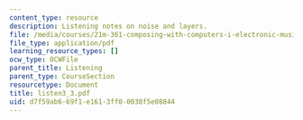 ```yaml
---
content_type: resource
description: Listening notes on noise and layers.
file: /media/courses/21m-361-composing-with-computers-i-electronic-music-composition-spring-2008/d7f59ab669f1e1613ff00038f5e08844_listen3_3.pdf
file_type: application/pdf
learning_resource_types: []
ocw_type: OCWFile
parent_title: Listening
parent_type: CourseSection
resourcetype: Document
title: listen3_3.pdf
uid: d7f59ab6-69f1-e161-3ff0-0038f5e08844
---
```

